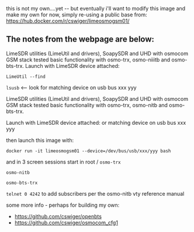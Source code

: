 this is not my own....yet -- but eventually i'll want to modify this image and make my own
for now, simply re-using a public base from: 
 https://hub.docker.com/r/cswiger/limeosmogsm01/

 The notes from the webpage are below:
----------------------------------------------------------------------------
LimeSDR utilities (LimeUtil and drivers), SoapySDR and UHD with 
osmocom GSM stack tested basic functionality with osmo-trx, 
osmo-niiitb and osmo-bts-trx. Launch with LimeSDR device attached:

```LimeUtil --find```

```lsusb``` <-- look for matching device on usb bus xxx yyy

 LimeSDR utilities (LimeUtil and drivers), SoapySDR and UHD with 
 osmocom GSM stack tested basic functionality with osmo-trx, osmo-nitb 
 and osmo-bts-trx. 

 Launch with LimeSDR device attached:
 or matching device on usb bus xxx yyy

 then launch this image with:

 ```docker run -it limeosmogsm01 --device=/dev/bus/usb/xxx/yyy bash```

 and in 3 screen sessions start in root /
 ```osmo-trx```

 ```osmo-nitb```

 ```osmo-bts-trx```

```telnet 0 4242``` to add subscribers per the osmo-nitb vty reference manual

some more info - perhaps for building my own: 
* https://github.com/cswiger/openbts
* https://github.com/cswiger/osmocom_cfg1
